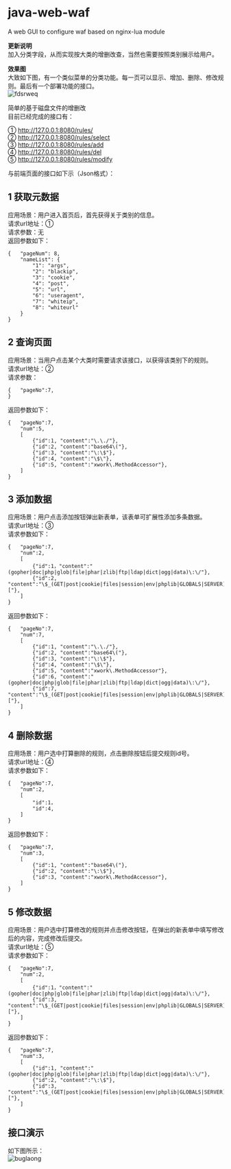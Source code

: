 # java-web-waf
A web GUI to configure waf based on nginx-lua module

**更新说明**<br>
加入分类字段，从而实现按大类的增删改查，当然也需要按照类别展示给用户。<br>

**效果图**<br>
大致如下图，有一个类似菜单的分类功能。每一页可以显示、增加、删除、修改规则。最后有一个部署功能的接口。<br>
![fdsrweq](https://i.imgur.com/Gc0G6dr.jpg)

简单的基于磁盘文件的增删改<br>
目前已经完成的接口有：<br>

① http://127.0.0.1:8080/rules/<br>
② http://127.0.0.1:8080/rules/select<br>
③ http://127.0.0.1:8080/rules/add<br>
④ http://127.0.0.1:8080/rules/del<br>
⑤ http://127.0.0.1:8080/rules/modify<br>

与前端页面的接口如下示（Json格式）：<br>

## 1 获取元数据
应用场景：用户进入首页后，首先获得关于类别的信息。<br>
请求url地址：①<br>
请求参数：无<br>
返回参数如下：<br>

    {   "pageNum": 8,
        "nameList": {
            "1": "args",
            "2": "blackip",
            "3": "cookie",
            "4": "post",
            "5": "url",
            "6": "useragent",
            "7": "whiteip",
            "8": "whiteurl"
        }
    }

## 2 查询页面
应用场景：当用户点击某个大类时需要请求该接口，以获得该类别下的规则。<br>
请求url地址：②<br>
请求参数：

    {   "pageNo":7,
    }
返回参数如下：<br>

    {   "pageNo":7,
        "num":5,
        [
            {"id":1, "content":"\.\./"},
            {"id":2, "content":"base64\("},
            {"id":3, "content":"\:\$"},
            {"id":4, "content":"\$\"},
            {"id":5, "content":"xwork\.MethodAccessor"},
        ]
    }

## 3 添加数据
应用场景：用户点击添加按钮弹出新表单，该表单可扩展性添加多条数据。<br>
请求url地址：③<br>
请求参数如下：<br>

    {   "pageNo":7,
        "num":2,
        [
            {"id":1，"content":"(gopher|doc|php|glob|file|phar|zlib|ftp|ldap|dict|ogg|data)\:\/"},
            {"id":2, "content":"\$_(GET|post|cookie|files|session|env|phplib|GLOBALS|SERVER)\["},
        ]
    }
返回参数如下：<br>

    {   "pageNo":7,
        "num":7,
        [
            {"id":1, "content":"\.\./"},
            {"id":2, "content":"base64\("},
            {"id":3, "content":"\:\$"},
            {"id":4, "content":"\$\"},
            {"id":5, "content":"xwork\.MethodAccessor"},
            {"id":6, "content":"(gopher|doc|php|glob|file|phar|zlib|ftp|ldap|dict|ogg|data)\:\/"},
            {"id":7, "content":"\$_(GET|post|cookie|files|session|env|phplib|GLOBALS|SERVER)\["},
        ]
    }

## 4 删除数据
应用场景：用户选中打算删除的规则，点击删除按钮后提交规则id号。<br>
请求url地址：④<br>
请求参数如下：<br>

    {   "pageNo":7,
        "num":2,
        [
            "id":1，
            "id":4,
        ]
    }
返回参数如下：<br>

    {   "pageNo":7,
        "num":3,
        [
            {"id":1, "content":"base64\("},
            {"id":2, "content":"\:\$"},
            {"id":3, "content":"xwork\.MethodAccessor"},
        ]
    }

## 5 修改数据
应用场景：用户选中打算修改的规则并点击修改按钮，在弹出的新表单中填写修改后的内容，完成修改后提交。<br>
请求url地址：⑤<br>
请求参数如下：<br>

    {   "pageNo":7,
        "num":2,
        [
            {"id":1，"content":"(gopher|doc|php|glob|file|phar|zlib|ftp|ldap|dict|ogg|data)\:\/"},
            {"id":3, "content":"\$_(GET|post|cookie|files|session|env|phplib|GLOBALS|SERVER)\["},
        ]
    }
返回参数如下：<br>

    {   "pageNo":7,
        "num":3,
        [
            {"id":1, "content":"(gopher|doc|php|glob|file|phar|zlib|ftp|ldap|dict|ogg|data)\:\/"},
            {"id":2, "content":"\:\$"},
            {"id":3, "content":"\$_(GET|post|cookie|files|session|env|phplib|GLOBALS|SERVER)\["},
        ]
    }

## 接口演示
如下图所示：<br>
![buglaong](https://i.imgur.com/94FDVns.gif)